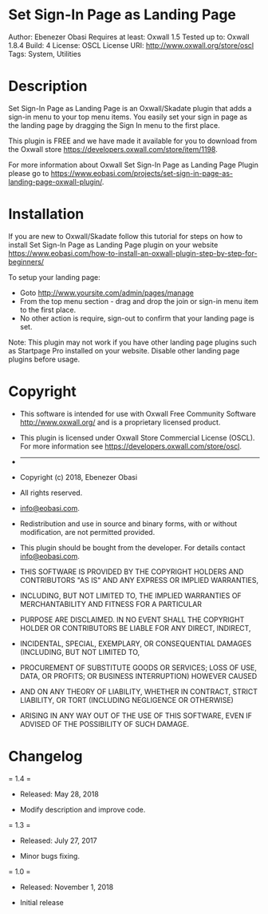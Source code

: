 # Set Sign-In Page as Landing Page
Author: Ebenezer Obasi
Requires at least: Oxwall 1.5
Tested up to: Oxwall 1.8.4
Build: 4
License: OSCL
License URI: http://www.oxwall.org/store/oscl
Tags: 	System, Utilities

# Description
Set Sign-In Page as Landing Page is an Oxwall/Skadate plugin that adds a sign-in menu to your top menu items. You easily set your sign in page as the landing page by dragging the Sign In menu to the first place.

This plugin is FREE and we have made it available for you to download from the Oxwall store https://developers.oxwall.com/store/item/1198.

For more information about Oxwall Set Sign-In Page as Landing Page Plugin please go to https://www.eobasi.com/projects/set-sign-in-page-as-landing-page-oxwall-plugin/.

# Installation 
If you are new to Oxwall/Skadate follow this tutorial for steps on how to install Set Sign-In Page as Landing Page plugin on your website https://www.eobasi.com/how-to-install-an-oxwall-plugin-step-by-step-for-beginners/

To setup your landing page:

 - Goto http://www.yoursite.com/admin/pages/manage
 - From the top menu section - drag and drop the join or sign-in menu item to the first place.
 - No other action is require, sign-out to confirm that your landing page is set.

Note: This plugin may not work if you have other landing page plugins such as Startpage Pro installed on your website. Disable other landing page plugins before usage.

# Copyright 
 * This software is intended for use with Oxwall Free Community Software http://www.oxwall.org/ and is a proprietary licensed product. 
 * This plugin is licensed under Oxwall Store Commercial License (OSCL). For more information see https://developers.oxwall.com/store/oscl.

 * ---
 * Copyright (c) 2018, Ebenezer Obasi
 * All rights reserved.
 * info@eobasi.com.

 * Redistribution and use in source and binary forms, with or without modification, are not permitted provided.

 * This plugin should be bought from the developer. For details contact info@eobasi.com.

 * THIS SOFTWARE IS PROVIDED BY THE COPYRIGHT HOLDERS AND CONTRIBUTORS "AS IS" AND ANY EXPRESS OR IMPLIED WARRANTIES,
 * INCLUDING, BUT NOT LIMITED TO, THE IMPLIED WARRANTIES OF MERCHANTABILITY AND FITNESS FOR A PARTICULAR
 * PURPOSE ARE DISCLAIMED. IN NO EVENT SHALL THE COPYRIGHT HOLDER OR CONTRIBUTORS BE LIABLE FOR ANY DIRECT, INDIRECT,
 * INCIDENTAL, SPECIAL, EXEMPLARY, OR CONSEQUENTIAL DAMAGES (INCLUDING, BUT NOT LIMITED TO,
 * PROCUREMENT OF SUBSTITUTE GOODS OR SERVICES; LOSS OF USE, DATA, OR PROFITS; OR BUSINESS INTERRUPTION) HOWEVER CAUSED
 * AND ON ANY THEORY OF LIABILITY, WHETHER IN CONTRACT, STRICT LIABILITY, OR TORT (INCLUDING NEGLIGENCE OR OTHERWISE)
 * ARISING IN ANY WAY OUT OF THE USE OF THIS SOFTWARE, EVEN IF ADVISED OF THE POSSIBILITY OF SUCH DAMAGE.
 
# Changelog 
 
 = 1.4 =
 * Released: May 28, 2018
 
 - Modify description and improve code.
 
 = 1.3 =
 * Released: July 27, 2017
 
 - Minor bugs fixing.
 
 = 1.0 = 
 * Released: November 1, 2018
 - Initial release
